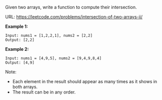 Given two arrays, write a function to compute their intersection.

URL: https://leetcode.com/problems/intersection-of-two-arrays-ii/

**Example 1:**

    Input: nums1 = [1,2,2,1], nums2 = [2,2]
    Output: [2,2]

**Example 2:**

    Input: nums1 = [4,9,5], nums2 = [9,4,9,8,4]
    Output: [4,9]

Note:
- Each element in the result should appear as many times as it shows in both arrays.
- The result can be in any order.
